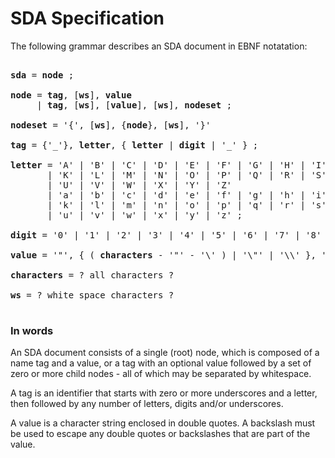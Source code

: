 # SDA Specification

The following grammar describes an SDA document in EBNF notatation:

<pre>

<b>sda</b> = <b>node</b> ;

<b>node</b> = <b>tag</b>, [<b>ws</b>], <b>value</b> 
     | <b>tag</b>, [<b>ws</b>], [<b>value</b>], [<b>ws</b>], <b>nodeset</b> ;

<b>nodeset</b> = '{', [<b>ws</b>], {<b>node</b>}, [<b>ws</b>], '}'

<b>tag</b> = {'_'}, <b>letter</b>, { <b>letter</b> | <b>digit</b> | '_' } ;

<b>letter</b> = 'A' | 'B' | 'C' | 'D' | 'E' | 'F' | 'G' | 'H' | 'I' | 'J'
       | 'K' | 'L' | 'M' | 'N' | 'O' | 'P' | 'Q' | 'R' | 'S' | 'T'
	   | 'U' | 'V' | 'W' | 'X' | 'Y' | 'Z'
	   | 'a' | 'b' | 'c' | 'd' | 'e' | 'f' | 'g' | 'h' | 'i' | 'j'
	   | 'k' | 'l' | 'm' | 'n' | 'o' | 'p' | 'q' | 'r' | 's' | 't'
	   | 'u' | 'v' | 'w' | 'x' | 'y' | 'z' ;

<b>digit</b> = '0' | '1' | '2' | '3' | '4' | '5' | '6' | '7' | '8' | '9' ;

<b>value</b> = '"', { ( <b>characters</b> - '"' - '\' ) | '\"' | '\\' }, '"' ;

<b>characters</b> = ? all characters ?

<b>ws</b> = ? white space characters ?

</pre>

### In words

An SDA document consists of a single (root) node, which is composed of a name 
tag and a value, or a tag with an optional value followed by a set of zero or 
more child nodes - all of which may be separated by whitespace.

A tag is an identifier that starts with zero or more underscores and a letter, 
then followed by any number of letters, digits and/or underscores.

A value is a character string enclosed in double quotes. A backslash must be 
used to escape any double quotes or backslashes that are part of the value.
